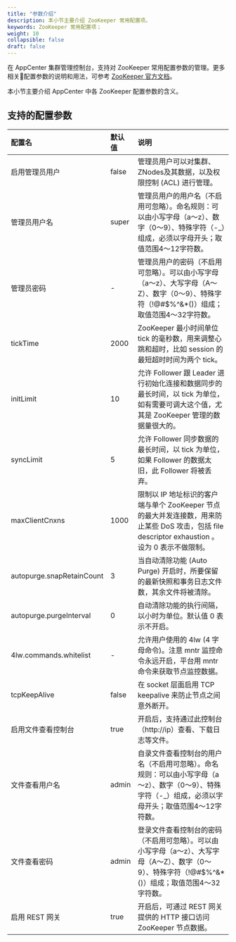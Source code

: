 ```yaml
---
title: "参数介绍"
description: 本小节主要介绍 ZooKeeper 常用配置项。 
keywords: ZooKeeper 常用配置项；
weight: 10
collapsible: false
draft: false
---
```




在 AppCenter 集群管理控制台，支持对 ZooKeeper 常用配置参数的管理。更多相关配置参数的说明和用法，可参考 [ZooKeeper 官方文档](https://zookeeper.apache.org/doc/r3.4.13/zookeeperAdmin.html#sc_configuration)。

本小节主要介绍 AppCenter 中各 ZooKeeper 配置参数的含义。

## 支持的配置参数

|配置名|默认值|说明|
|:--- |:--- |:--- |
| 启用管理员用户 | false | 管理员用户可以对集群、ZNodes及其数据，以及权限控制 (ACL) 进行管理。 |
| 管理员用户名 | super | 管理员用户的用户名（不启用可忽略）。命名规则：可以由小写字母（a～z）、数字（0～9）、特殊字符（-_）组成，必须以字母开头；取值范围4～12字符数。 |
| 管理员密码 | - | 管理员用户的密码（不启用可忽略）。可以由小写字母（a～z）、大写字母（A～Z）、数字（0～9）、特殊字符（!@#$%^&*()）组成；取值范围4～32字符数。 |
| tickTime | 2000 | ZooKeeper 最小时间单位 tick 的毫秒数，用来调整心跳和超时，比如 session 的最短超时时间为两个 tick。 |
| initLimit | 10 | 允许 Follower 跟 Leader 进行初始化连接和数据同步的最长时间，以 tick 为单位，如有需要可调大这个值，尤其是 ZooKeeper 管理的数据量很大的。 |
| syncLimit | 5 | 允许 Follower 同步数据的最长时间，以 tick 为单位，如果 Follower 的数据太旧，此 Follower 将被丢弃。 |
| maxClientCnxns | 1000 | 限制以 IP 地址标识的客户端与单个 ZooKeeper 节点的最大并发连接数，用来防止某些 DoS 攻击，包括 file descriptor exhaustion 。设为 0 表示不做限制。 |
| autopurge.snapRetainCount | 3 | 当自动清除功能 (Auto Purge) 开启时，所要保留的最新快照和事务日志文件数，其余文件将被清除。 |
| autopurge.purgeInterval | 0 | 自动清除功能的执行间隔，以小时为单位。默认值 0 表示不开启。 |
| 4lw.commands.whitelist | - | 允许用户使用的 4lw (4 字母命令)。注意 mntr 监控命令永远开启，平台用 mntr 命令来获取节点监控数据。 |
| tcpKeepAlive | false | 在 socket 层面启用 TCP keepalive 来防止节点之间意外断开。 |
| 启用文件查看控制台 | true | 开启后，支持通过此控制台（http://ip）查看、下载日志等文件。 |
| 文件查看用户名 | admin | 自录文件查看控制台的用户名（不启用可忽略）。命名规则：可以由小写字母（a～z）、数字（0～9）、特殊字符（-_）组成，必须以字母开头；取值范围4～12字符数。 |
| 文件查看密码 | admin| 登录文件查看控制台的密码（不启用可忽略）。可以由小写字母（a～z）、大写字母（A～Z）、数字（0～9）、特殊字符（!@#$%^&*()）组成；取值范围4～32字符数。 |
| 启用 REST 网关 | true| 开启后，可通过 REST 网关提供的 HTTP 接口访问 ZooKeeper 节点数据。 |
